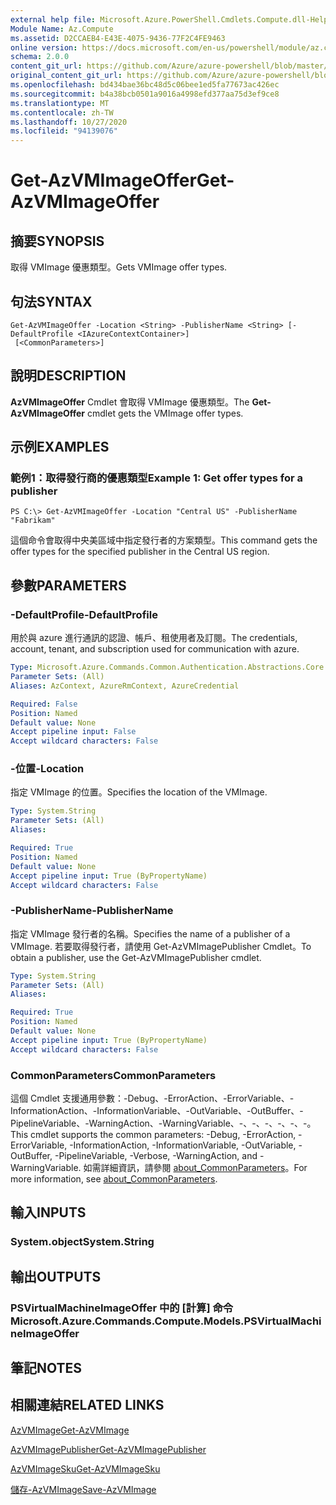 ```yaml
---
external help file: Microsoft.Azure.PowerShell.Cmdlets.Compute.dll-Help.xml
Module Name: Az.Compute
ms.assetid: D2CCAEB4-E43E-4075-9436-77F2C4FE9463
online version: https://docs.microsoft.com/en-us/powershell/module/az.compute/get-azvmimageoffer
schema: 2.0.0
content_git_url: https://github.com/Azure/azure-powershell/blob/master/src/Compute/Compute/help/Get-AzVMImageOffer.md
original_content_git_url: https://github.com/Azure/azure-powershell/blob/master/src/Compute/Compute/help/Get-AzVMImageOffer.md
ms.openlocfilehash: bd434bae36bc48d5c06bee1ed5fa77673ac426ec
ms.sourcegitcommit: b4a38bcb0501a9016a4998efd377aa75d3ef9ce8
ms.translationtype: MT
ms.contentlocale: zh-TW
ms.lasthandoff: 10/27/2020
ms.locfileid: "94139076"
---
```

# <span data-ttu-id="e6827-101">Get-AzVMImageOffer</span><span class="sxs-lookup"><span data-stu-id="e6827-101">Get-AzVMImageOffer</span></span>

## <span data-ttu-id="e6827-102">摘要</span><span class="sxs-lookup"><span data-stu-id="e6827-102">SYNOPSIS</span></span>
<span data-ttu-id="e6827-103">取得 VMImage 優惠類型。</span><span class="sxs-lookup"><span data-stu-id="e6827-103">Gets VMImage offer types.</span></span>

## <span data-ttu-id="e6827-104">句法</span><span class="sxs-lookup"><span data-stu-id="e6827-104">SYNTAX</span></span>

```
Get-AzVMImageOffer -Location <String> -PublisherName <String> [-DefaultProfile <IAzureContextContainer>]
 [<CommonParameters>]
```

## <span data-ttu-id="e6827-105">說明</span><span class="sxs-lookup"><span data-stu-id="e6827-105">DESCRIPTION</span></span>
<span data-ttu-id="e6827-106">**AzVMImageOffer** Cmdlet 會取得 VMImage 優惠類型。</span><span class="sxs-lookup"><span data-stu-id="e6827-106">The **Get-AzVMImageOffer** cmdlet gets the VMImage offer types.</span></span>

## <span data-ttu-id="e6827-107">示例</span><span class="sxs-lookup"><span data-stu-id="e6827-107">EXAMPLES</span></span>

### <span data-ttu-id="e6827-108">範例1：取得發行商的優惠類型</span><span class="sxs-lookup"><span data-stu-id="e6827-108">Example 1: Get offer types for a publisher</span></span>
```
PS C:\> Get-AzVMImageOffer -Location "Central US" -PublisherName "Fabrikam"
```

<span data-ttu-id="e6827-109">這個命令會取得中央美區域中指定發行者的方案類型。</span><span class="sxs-lookup"><span data-stu-id="e6827-109">This command gets the offer types for the specified publisher in the Central US region.</span></span>

## <span data-ttu-id="e6827-110">參數</span><span class="sxs-lookup"><span data-stu-id="e6827-110">PARAMETERS</span></span>

### <span data-ttu-id="e6827-111">-DefaultProfile</span><span class="sxs-lookup"><span data-stu-id="e6827-111">-DefaultProfile</span></span>
<span data-ttu-id="e6827-112">用於與 azure 進行通訊的認證、帳戶、租使用者及訂閱。</span><span class="sxs-lookup"><span data-stu-id="e6827-112">The credentials, account, tenant, and subscription used for communication with azure.</span></span>

```yaml
Type: Microsoft.Azure.Commands.Common.Authentication.Abstractions.Core.IAzureContextContainer
Parameter Sets: (All)
Aliases: AzContext, AzureRmContext, AzureCredential

Required: False
Position: Named
Default value: None
Accept pipeline input: False
Accept wildcard characters: False
```

### <span data-ttu-id="e6827-113">-位置</span><span class="sxs-lookup"><span data-stu-id="e6827-113">-Location</span></span>
<span data-ttu-id="e6827-114">指定 VMImage 的位置。</span><span class="sxs-lookup"><span data-stu-id="e6827-114">Specifies the location of the VMImage.</span></span>

```yaml
Type: System.String
Parameter Sets: (All)
Aliases:

Required: True
Position: Named
Default value: None
Accept pipeline input: True (ByPropertyName)
Accept wildcard characters: False
```

### <span data-ttu-id="e6827-115">-PublisherName</span><span class="sxs-lookup"><span data-stu-id="e6827-115">-PublisherName</span></span>
<span data-ttu-id="e6827-116">指定 VMImage 發行者的名稱。</span><span class="sxs-lookup"><span data-stu-id="e6827-116">Specifies the name of a publisher of a VMImage.</span></span>
<span data-ttu-id="e6827-117">若要取得發行者，請使用 Get-AzVMImagePublisher Cmdlet。</span><span class="sxs-lookup"><span data-stu-id="e6827-117">To obtain a publisher, use the Get-AzVMImagePublisher cmdlet.</span></span>

```yaml
Type: System.String
Parameter Sets: (All)
Aliases:

Required: True
Position: Named
Default value: None
Accept pipeline input: True (ByPropertyName)
Accept wildcard characters: False
```

### <span data-ttu-id="e6827-118">CommonParameters</span><span class="sxs-lookup"><span data-stu-id="e6827-118">CommonParameters</span></span>
<span data-ttu-id="e6827-119">這個 Cmdlet 支援通用參數：-Debug、-ErrorAction、-ErrorVariable、-InformationAction、-InformationVariable、-OutVariable、-OutBuffer、-PipelineVariable、-WarningAction、-WarningVariable、-、-、-、-、-、-。</span><span class="sxs-lookup"><span data-stu-id="e6827-119">This cmdlet supports the common parameters: -Debug, -ErrorAction, -ErrorVariable, -InformationAction, -InformationVariable, -OutVariable, -OutBuffer, -PipelineVariable, -Verbose, -WarningAction, and -WarningVariable.</span></span> <span data-ttu-id="e6827-120">如需詳細資訊，請參閱 [about_CommonParameters](http://go.microsoft.com/fwlink/?LinkID=113216)。</span><span class="sxs-lookup"><span data-stu-id="e6827-120">For more information, see [about_CommonParameters](http://go.microsoft.com/fwlink/?LinkID=113216).</span></span>

## <span data-ttu-id="e6827-121">輸入</span><span class="sxs-lookup"><span data-stu-id="e6827-121">INPUTS</span></span>

### <span data-ttu-id="e6827-122">System.object</span><span class="sxs-lookup"><span data-stu-id="e6827-122">System.String</span></span>

## <span data-ttu-id="e6827-123">輸出</span><span class="sxs-lookup"><span data-stu-id="e6827-123">OUTPUTS</span></span>

### <span data-ttu-id="e6827-124">PSVirtualMachineImageOffer 中的 [計算] 命令</span><span class="sxs-lookup"><span data-stu-id="e6827-124">Microsoft.Azure.Commands.Compute.Models.PSVirtualMachineImageOffer</span></span>

## <span data-ttu-id="e6827-125">筆記</span><span class="sxs-lookup"><span data-stu-id="e6827-125">NOTES</span></span>

## <span data-ttu-id="e6827-126">相關連結</span><span class="sxs-lookup"><span data-stu-id="e6827-126">RELATED LINKS</span></span>

[<span data-ttu-id="e6827-127">AzVMImage</span><span class="sxs-lookup"><span data-stu-id="e6827-127">Get-AzVMImage</span></span>](./Get-AzVMImage.md)

[<span data-ttu-id="e6827-128">AzVMImagePublisher</span><span class="sxs-lookup"><span data-stu-id="e6827-128">Get-AzVMImagePublisher</span></span>](./Get-AzVMImagePublisher.md)

[<span data-ttu-id="e6827-129">AzVMImageSku</span><span class="sxs-lookup"><span data-stu-id="e6827-129">Get-AzVMImageSku</span></span>](./Get-AzVMImageSku.md)

[<span data-ttu-id="e6827-130">儲存-AzVMImage</span><span class="sxs-lookup"><span data-stu-id="e6827-130">Save-AzVMImage</span></span>](./Save-AzVMImage.md)


